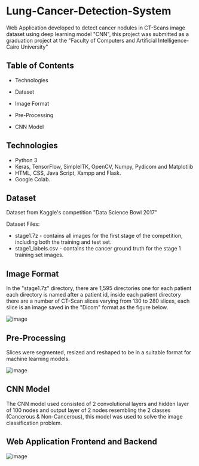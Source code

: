 # Lung-Cancer-Detection-System
Web Application developed to detect cancer nodules in CT-Scans image dataset using deep learning model "CNN", this project was submitted as a graduation project at the "Faculty of Computers and Artificial Intelligence-Cairo University"

## Table of Contents

* Technologies

* Dataset

* Image Format

* Pre-Processing

* CNN Model


## Technologies

* Python 3
* Keras, TensorFlow, SimpleITK, OpenCV, Numpy, Pydicom and Matplotlib
* HTML, CSS, Java Script, Xampp and Flask.
* Google Colab.

## Dataset
Dataset from Kaggle's competition "Data Science Bowl 2017"

Dataset Files:
- stage1.7z - contains all images for the first stage of the competition, including both the training and test set.
- stage1_labels.csv - contains the cancer ground truth for the stage 1 training set images.

## Image Format
In the "stage1.7z" directory, there are 1,595 directories one for each patient each directory is named after a patient id, inside each patient directory there are a number of CT-Scan slices varying from 130 to 280 slices, each slice is an image saved in the "Dicom" format as the figure below.

![image](https://user-images.githubusercontent.com/101012808/181118683-99bf931d-873e-4f81-88a2-f9eabe391b5d.png)

## Pre-Processing
Slices were segmented, resized and reshaped to be in a suitable format for machine learning models.

![image](https://user-images.githubusercontent.com/101012808/181120522-f0ce0688-8253-44a3-9e0a-c0e54d4db387.png)

## CNN Model

The CNN model used consisted of 2 convolutional layers and hidden layer of 100 nodes and output layer of 2 nodes resembling the 2 classes (Cancerous & Non-Cancerous), this model was used to solve the image classification problem.

## Web Application Frontend and Backend

![image](https://user-images.githubusercontent.com/101012808/181122629-eeeb087a-647d-4ba6-b77e-26b0951b599e.png)
